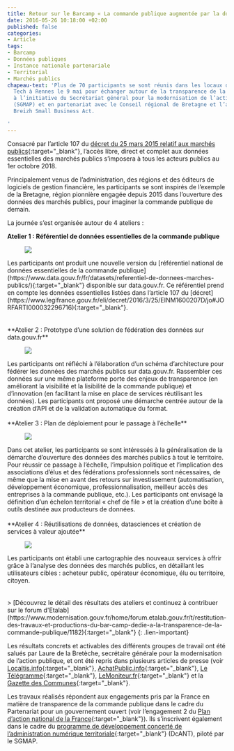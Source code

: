 ```yaml
---
title: Retour sur le Barcamp « La commande publique augmentée par la donnée »
date: 2016-05-26 10:18:00 +02:00
published: false
categories:
- Article
tags:
- Barcamp
- Données publiques
- Instance nationale partenariale
- Territorial
- Marchés publics
chapeau-text: 'Plus de 70 participants se sont réunis dans les locaux de la French
  Tech à Rennes le 9 mai pour échanger autour de la transparence de la commande publique,
  à l’initiative du Secrétariat général pour la modernisation de l’action publique
  (SGMAP) et en partenariat avec le Conseil régional de Bretagne et l’association
  Breizh Small Business Act.

'
---
```


Consacré par l’article 107 du [décret du 25 mars 2015 relatif aux marchés publics](https://www.legifrance.gouv.fr/eli/decret/2016/3/25/EINM1600207D/jo#JORFARTI000032296716){:target="_blank"}, l’accès libre, direct et complet aux données essentielles des marchés publics s’imposera à tous les acteurs publics au 1er octobre 2018.

Principalement venus de l’administration, des régions et des éditeurs de logiciels de gestion financière, les participants se sont inspirés de l’exemple de la Bretagne, région pionnière engagée depuis 2015 dans l’ouverture des données des marchés publics, pour imaginer la commande publique de demain.

La journée s’est organisée autour de 4 ateliers :

**Atelier 1 : Référentiel de données essentielles de la commande publique**
<figure class='image-left' style='width: 40%; margin-right: 10px;'><img src="/uploads/capture-at1-300x218.png"/>
</figure>Les participants ont produit une nouvelle version du [référentiel national de données essentielles de la commande publique](https://www.data.gouv.fr/fr/datasets/referentiel-de-donnees-marches-publics/){:target="_blank"} disponible sur data.gouv.fr. Ce référentiel prend en compte les données essentielles listées dans l’article 107 du [décret](https://www.legifrance.gouv.fr/eli/decret/2016/3/25/EINM1600207D/jo#JORFARTI000032296716){:target="_blank"}.<br>
<br>
<br>
**Atelier 2 : Prototype d’une solution de fédération des données sur data.gouv.fr**
<figure class='image-left' style='width: 40%; margin-right: 10px;'><img src="/uploads/capture-at2-300x227_0.png"/>
</figure>Les participants ont réfléchi à l’élaboration d’un schéma d’architecture pour fédérer les données des marchés publics sur data.gouv.fr. Rassembler ces données sur une même plateforme porte des enjeux de transparence (en améliorant la visibilité et la lisibilité de la commande publique) et d’innovation (en facilitant la mise en place de services réutilisant les données). Les participants ont proposé une démarche centrée autour de la création d’API et de la validation automatique du format.
<br>
<br>
**Atelier 3 : Plan de déploiement pour le passage à l’échelle**
<figure class='image-left' style='width: 40%; margin-right: 10px;'><img src="/uploads/capture-at1-300x218-3adec7.png"/>
</figure>Dans cet atelier, les participants se sont intéressés à la généralisation de la démarche d’ouverture des données des marchés publics à tout le territoire. Pour réussir ce passage à l’échelle, l’impulsion politique et l’implication des associations d’élus et des fédérations professionnels sont nécessaires, de même que la mise en avant des retours sur investissement (automatisation, développement économique, professionnalisation, meilleur accès des entreprises à la commande publique, etc.). Les participants ont envisagé la définition d’un échelon territorial « chef de file » et la création d’une boîte à outils destinée aux producteurs de données.
<br>
<br>
**Atelier 4 : Réutilisations de données, datasciences et création de services à valeur ajoutée**
<figure class='image-left' style='width: 40%; margin-right: 10px;'><img src="/uploads/captureb-300x213.png"/>
</figure>Les participants ont établi une cartographie des nouveaux services à offrir grâce à l’analyse des données des marchés publics, en détaillant les utilisateurs cibles : acheteur public, opérateur économique, élu ou territoire, citoyen.
<br>
<br>
<br>
> [Découvrez le détail des résultats des ateliers et continuez à contribuer sur le forum d'Etalab](https://www.modernisation.gouv.fr/home/forum.etalab.gouv.fr/t/restitution-des-travaux-et-productions-du-bar-camp-dedie-a-la-transparence-de-la-commande-publique/1182){:target="_blank"}
{: .lien-important}

Les résultats concrets et activables des différents groupes de travail ont été salués par Laure de la Bretèche, secrétaire générale pour la modernisation de l’action publique, et ont été repris dans plusieurs articles de presse (voir [Localtis.info](http://breizhsmallbusinessact.fr/wp-content/uploads/2016/03/Localtis.info-17mai2016-Open-data-_-la-Bretagne-principal-initiateur-du-futur-r%C3%A9f%C3%A9rentiel-national-des-donn%C3%A9es-essentielles-de-march%C3%A9s-publics.pdf){:target="_blank"}, [AchatPublic.info](http://breizhsmallbusinessact.fr/wp-content/uploads/2016/03/Localtis.info-17mai2016-Open-data-_-la-Bretagne-principal-initiateur-du-futur-r%C3%A9f%C3%A9rentiel-national-des-donn%C3%A9es-essentielles-de-march%C3%A9s-publics.pdf){:target="_blank"}, [Le Télégramme](http://breizhsmallbusinessact.fr/wp-content/uploads/2012/04/LeT%C3%A9l%C3%A9gramme-6mai2016.pdf){:target="_blank"}, [LeMoniteur.fr](http://breizhsmallbusinessact.fr/wp-content/uploads/2016/03/LeMoniteur-10mai2016-La-Bretagne-teste-la-commande-publique-2.0.pdf){:target="_blank"} et la [Gazette des Communes](http://breizhsmallbusinessact.fr/wp-content/uploads/2016/03/Lagazette.fr-12mai2016-Quand-l%E2%80%99ouverture-des-donn%C3%A9es-augmente-la-commande-publique.pdf){:target="_blank"}.

Les travaux réalisés répondent aux engagements pris par la France en matière de transparence de la commande publique dans le cadre du Partenariat pour un gouvernement ouvert (voir l’engagement 2 du [Plan d’action national de la France](http://www.modernisation.gouv.fr/laction-publique-se-transforme/en-ouvrant-les-donnees-publiques/gouvernement-ouvert-la-france-publie-son-plan-daction-national-ogp){:target="_blank"}). Ils s’inscrivent également dans le cadre du [programme de développement concerté de l’administration numérique territoriale](https://www.modernisation.gouv.fr/home/commande-publique-simplifiee-dematerialisee-territoires-lancent-prefiguration){:target="_blank"} (DcANT), piloté par le SGMAP.